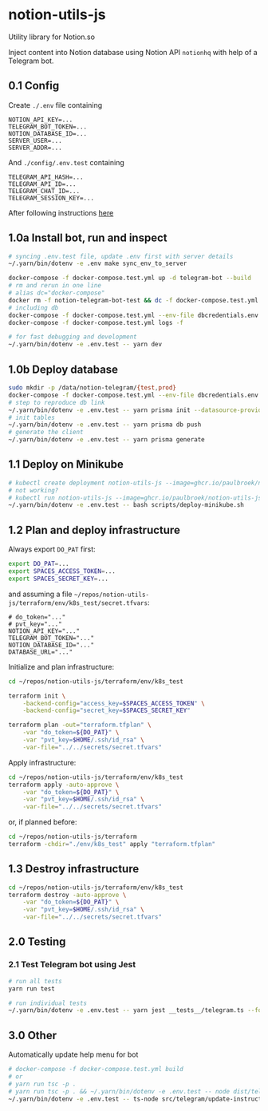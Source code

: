 # notion-utils-js

Utility library for Notion.so

Inject content into Notion database using Notion API `notionhq` with help of a Telegram bot.

## 0.1 Config

Create `./.env` file containing

```vim
NOTION_API_KEY=...
TELEGRAM_BOT_TOKEN=...
NOTION_DATABASE_ID=...
SERVER_USER=...
SERVER_ADDR=...
```

And `./config/.env.test` containing

```vim
TELEGRAM_API_HASH=...
TELEGRAM_API_ID=...
TELEGRAM_CHAT_ID=...
TELEGRAM_SESSION_KEY=...
```

After following instructions [here](https://github.com/gram-js/gramjs)

## 1.0a Install bot, run and inspect

```bash
# syncing .env.test file, update .env first with server details
~/.yarn/bin/dotenv -e .env make sync_env_to_server

docker-compose -f docker-compose.test.yml up -d telegram-bot --build
# rm and rerun in one line
# alias dc="docker-compose"
docker rm -f notion-telegram-bot-test && dc -f docker-compose.test.yml build && dc -f docker-compose.test.yml up -d telegram-bot && dc -f docker-compose.test.yml logs -f
# including db
docker-compose -f docker-compose.test.yml --env-file dbcredentials.env up -d --build
docker-compose -f docker-compose.test.yml logs -f

# for fast debugging and development
~/.yarn/bin/dotenv -e .env.test -- yarn dev
```

## 1.0b Deploy database

```bash
sudo mkdir -p /data/notion-telegram/{test,prod}
docker-compose -f docker-compose.test.yml --env-file dbcredentials.env up -d postgres
# step to reproduce db link
~/.yarn/bin/dotenv -e .env.test -- yarn prisma init --datasource-provider postgresql
# init tables
~/.yarn/bin/dotenv -e .env.test -- yarn prisma db push
# generate the client
~/.yarn/bin/dotenv -e .env.test -- yarn prisma generate
```

## 1.1 Deploy on Minikube

```bash
# kubectl create deployment notion-utils-js --image=ghcr.io/paulbroek/notion-utils-js
# not working?
# kubectl run notion-utils-js --image=ghcr.io/paulbroek/notion-utils-js --image-pull-policy=Never
~/.yarn/bin/dotenv -e .env.test -- bash scripts/deploy-minikube.sh
```

## 1.2 Plan and deploy infrastructure

Always export `DO_PAT` first:

```bash
export DO_PAT=...
export SPACES_ACCESS_TOKEN=...
export SPACES_SECRET_KEY=...
```

and assuming a file `~/repos/notion-utils-js/terraform/env/k8s_test/secret.tfvars`:

```vim
# do_token="..."
# pvt_key="..."
NOTION_API_KEY="..."
TELEGRAM_BOT_TOKEN="..."
NOTION_DATABASE_ID="..."
DATABASE_URL="..."
```

Initialize and plan infrastructure:

```bash
cd ~/repos/notion-utils-js/terraform/env/k8s_test

terraform init \
    -backend-config="access_key=$SPACES_ACCESS_TOKEN" \
    -backend-config="secret_key=$SPACES_SECRET_KEY"

terraform plan -out="terraform.tfplan" \
    -var "do_token=${DO_PAT}" \
    -var "pvt_key=$HOME/.ssh/id_rsa" \
    -var-file="../../secrets/secret.tfvars"
```

Apply infrastructure:

```bash
cd ~/repos/notion-utils-js/terraform/env/k8s_test
terraform apply -auto-approve \
    -var "do_token=${DO_PAT}" \
    -var "pvt_key=$HOME/.ssh/id_rsa" \
    -var-file="../../secrets/secret.tfvars"
```

or, if planned before:

```bash
cd ~/repos/notion-utils-js/terraform
terraform -chdir="./env/k8s_test" apply "terraform.tfplan"
```

## 1.3 Destroy infrastructure

```bash
cd ~/repos/notion-utils-js/terraform/env/k8s_test
terraform destroy -auto-approve \
    -var "do_token=${DO_PAT}" \
    -var "pvt_key=$HOME/.ssh/id_rsa" \
    -var-file="../../secrets/secret.tfvars"
```

## 2.0 Testing

### 2.1 Test Telegram bot using Jest

```bash
# run all tests
yarn run test

# run individual tests
~/.yarn/bin/dotenv -e .env.test -- yarn jest __tests__/telegram.ts --force-exit --runInBand
```

## 3.0 Other

Automatically update help menu for bot

```bash
# docker-compose -f docker-compose.test.yml build
# or
# yarn run tsc -p .
# yarn run tsc -p . && ~/.yarn/bin/dotenv -e .env.test -- node dist/telegram/update-instructions.js
~/.yarn/bin/dotenv -e .env.test -- ts-node src/telegram/update-instructions.ts
```
